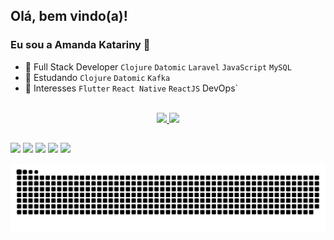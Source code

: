## Olá, bem vindo(a)!
### Eu sou a Amanda Katariny 👋

- 🔭 Full Stack Developer `Clojure` `Datomic` `Laravel` `JavaScript` `MySQL` 
- 🌱 Estudando `Clojure` `Datomic` `Kafka` 
- :pushpin: Interesses `Flutter` `React Native` `ReactJS` DevOps`

 <div align="center"><br>
  <a href="https://github.com/AmandaxKatariny">
  <img height="180em" src="https://github-readme-stats.vercel.app/api?username=AmandaxKatariny&show_icons=true&theme=omni&include_all_commits=true&count_private=true"/>
  <img height="180em" src="https://github-readme-stats.vercel.app/api/top-langs/?username=AmandaxKatariny&layout=compact&langs_count=7&theme=omni"/>
</div>
  
  ##
  
 <div>
   <a href="https://github.com/AmandaxKatariny" target="_blank"><img src="https://img.shields.io/badge/GitHub-100000?style=for-the-badge&logo=github&logoColor=white" target="_blank"></a>
  <a href="https://instagram.com/amandaxkatariny" target="_blank"><img src="https://img.shields.io/badge/-Instagram-%23E4405F?style=for-the-badge&logo=instagram&logoColor=white" target="_blank"></a>
   <a href = "mailto:amandakata@outlook.com.br"><img src="https://img.shields.io/badge/Microsoft_Outlook-0078D4?style=for-the-badge&logo=microsoft-outlook&logoColor=white" target="_blank"></a>
  <a href = "mailto:amandakata@gmail.com.br"><img src="https://img.shields.io/badge/-Gmail-%23333?style=for-the-badge&logo=gmail&logoColor=white" target="_blank"></a>
  <a href="https://www.linkedin.com/in/amanda-katariny" target="_blank"><img src="https://img.shields.io/badge/-LinkedIn-%230077B5?style=for-the-badge&logo=linkedin&logoColor=white" target="_blank"></a> 

  
  ![Snake animation](https://github.com/amandaxxkatariny/amandaxxkatariny/blob/output/github-contribution-grid-snake.svg)
</div>
    
